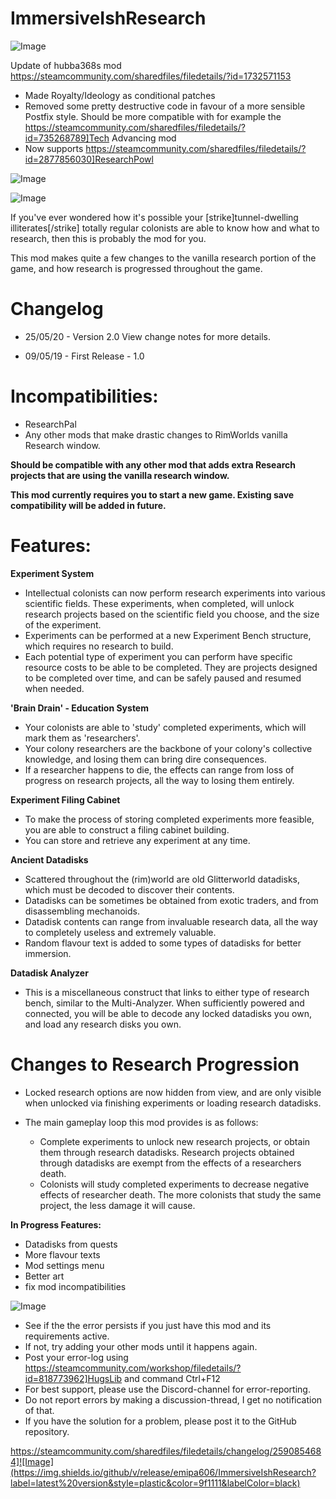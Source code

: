 # ImmersiveIshResearch

![Image](https://i.imgur.com/buuPQel.png)

Update of hubba368s mod
https://steamcommunity.com/sharedfiles/filedetails/?id=1732571153

- Made Royalty/Ideology as conditional patches
- Removed some pretty destructive code in favour of a more sensible Postfix style. Should be more compatible with for example the https://steamcommunity.com/sharedfiles/filedetails/?id=735268789]Tech Advancing mod
- Now supports https://steamcommunity.com/sharedfiles/filedetails/?id=2877856030]ResearchPowl

![Image](https://i.imgur.com/pufA0kM.png)

	
![Image](https://i.imgur.com/Z4GOv8H.png)

If you've ever wondered how it's possible your [strike]tunnel-dwelling illiterates[/strike] totally regular colonists are able to know how and what to research, then this is probably the mod for you.

This mod makes quite a few changes to the vanilla research portion of the game, and how research is progressed throughout the game.

# Changelog

- 25/05/20 - Version 2.0
  View change notes for more details.

- 09/05/19 - First Release - 1.0

# Incompatibilities:

- ResearchPal
- Any other mods that make drastic changes to RimWorlds vanilla Research window.

**Should be compatible with any other mod that adds extra Research projects that are using the vanilla research window.**

**This mod currently requires you to start a new game. Existing save compatibility will be added in future.**

# Features:


**Experiment System**


- Intellectual colonists can now perform research experiments into various scientific fields. These experiments, when completed, will unlock research projects based on the scientific field you choose, and the size of the experiment.
- Experiments can be performed at a new Experiment Bench structure, which requires no research to build.
- Each potential type of experiment you can perform have specific resource costs to be able to be completed. They are projects designed to be completed over time, and can be safely paused and resumed when needed.



**'Brain Drain' - Education System**


- Your colonists are able to 'study' completed experiments, which will mark them as 'researchers'.
- Your colony researchers are the backbone of your colony's collective knowledge, and losing them can bring dire consequences.
- If a researcher happens to die, the effects can range from loss of progress on research projects, all the way to losing them entirely.



**Experiment Filing Cabinet**


- To make the process of storing completed experiments more feasible, you are able to construct a filing cabinet building.
- You can store and retrieve any experiment at any time.



**Ancient Datadisks**


- Scattered throughout the (rim)world are old Glitterworld datadisks, which must be decoded to discover their contents.
- Datadisks can be sometimes be obtained from exotic traders, and from disassembling mechanoids.
- Datadisk contents can range from invaluable research data, all the way to completely useless and extremely valuable.
- Random flavour text is added to some types of datadisks for better immersion.



**Datadisk Analyzer**


- This is a miscellaneous construct that links to either type of research bench, similar to the Multi-Analyzer. When sufficiently powered and connected, you will be able to decode any locked datadisks you own, and load any research disks you own.



# Changes to Research Progression



- Locked research options are now hidden from view, and are only visible when unlocked via finishing experiments or loading research datadisks.

- The main gameplay loop this mod provides is as follows:
	- Complete experiments to unlock new research projects, or obtain them through research datadisks. Research projects obtained through datadisks are exempt from the effects of a researchers death.
	- Colonists will study completed experiments to decrease negative effects of researcher death. The more colonists that study the same project, the less damage it will cause.



**In Progress Features:**


- Datadisks from quests
- More flavour texts
- Mod settings menu
- Better art
- fix mod incompatibilities



![Image](https://i.imgur.com/PwoNOj4.png)



-  See if the the error persists if you just have this mod and its requirements active.
-  If not, try adding your other mods until it happens again.
-  Post your error-log using https://steamcommunity.com/workshop/filedetails/?id=818773962]HugsLib and command Ctrl+F12
-  For best support, please use the Discord-channel for error-reporting.
-  Do not report errors by making a discussion-thread, I get no notification of that.
-  If you have the solution for a problem, please post it to the GitHub repository.



https://steamcommunity.com/sharedfiles/filedetails/changelog/2590854684]![Image](https://img.shields.io/github/v/release/emipa606/ImmersiveIshResearch?label=latest%20version&style=plastic&color=9f1111&labelColor=black)

